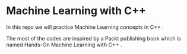 # Machine Learning with C++

In this repo we will practice Machine Learning concepts in C++ . 

The most of the codes are inspired by a Packt publishing book which is named Hands-On Machine Learning with C++ .